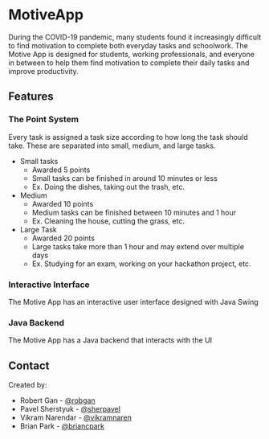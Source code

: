 # MotiveApp
During the COVID-19 pandemic, many students found it increasingly difficult to find motivation 
to complete both everyday tasks and schoolwork. The Motive App is designed for students, working professionals,
and everyone in between to help them find motivation to complete their daily tasks and improve 
productivity.
## Features
### The Point System
Every task is assigned a task size according to how long the task should take.
These are separated into small, medium, and large tasks.
* Small tasks
    * Awarded 5 points
    * Small tasks can be finished in around 10 minutes or less
    * Ex. Doing the dishes, taking out the trash, etc.
* Medium
    * Awarded 10 points
    * Medium tasks can be finished between 10 minutes and 1 hour
    * Ex. Cleaning the house, cutting the grass, etc.
* Large Task
    * Awarded 20 points
    * Large tasks take more than 1 hour and may extend over multiple days
    * Ex. Studying for an exam, working on your hackathon project, etc.

### Interactive Interface
The Motive App has an interactive user interface designed with Java Swing
### Java Backend
The Motive App has a Java backend that interacts with the UI

## Contact
Created by:
* Robert Gan - [@robgan](https://www.linkedin.com/in/robert-gan-011651173/)
* Pavel Sherstyuk - [@sherpavel](https://www.linkedin.com/in/sherpavel/)
* Vikram Narendar - [@vikramnaren](https://www.linkedin.com/in/vikramnarendar/)
* Brian Park - [@briancpark](https://www.linkedin.com/in/brianparkberkeley/)
